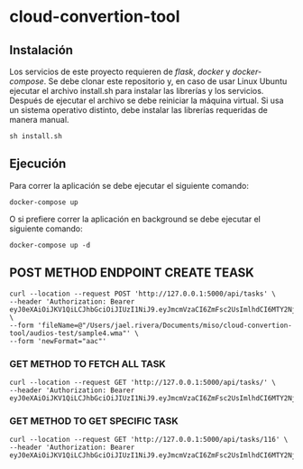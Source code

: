 # cloud-convertion-tool 

## Instalación

Los servicios de este proyecto requieren de *flask*, *docker* y *docker-compose*. Se debe clonar este repositorio y, en caso de usar Linux Ubuntu ejecutar el archivo install.sh para instalar las librerías y los servicios. Después de ejecutar el archivo se debe reiniciar la máquina virtual. Si usa un sistema operativo distinto, debe instalar las librerías requeridas de manera manual.

```
sh install.sh
```

## Ejecución

Para correr la aplicación se debe ejecutar el siguiente comando:


```
docker-compose up
```

O si prefiere correr la aplicación en background se debe ejecutar el siguiente comando:

```
docker-compose up -d
```

## POST METHOD ENDPOINT CREATE TEASK
```
curl --location --request POST 'http://127.0.0.1:5000/api/tasks' \
--header 'Authorization: Bearer eyJ0eXAiOiJKV1QiLCJhbGciOiJIUzI1NiJ9.eyJmcmVzaCI6ZmFsc2UsImlhdCI6MTY2NjM4NDY0OCwianRpIjoiYzlhMDkxMmMtZGVkYi00ZmNiLWI5MGYtMmM1MjVmZTkzOGQ4IiwidHlwZSI6ImFjY2VzcyIsInN1YiI6MTIsIm5iZiI6MTY2NjM4NDY0OCwiZXhwIjoxNjY2Mzg1NTQ4fQ.rPjBjno95bnIV07sY7pCiP5Bifm24w6d0XvYwjXszLs' \
--form 'fileName=@"/Users/jael.rivera/Documents/miso/cloud-convertion-tool/audios-test/sample4.wma"' \
--form 'newFormat="aac"'
```

### GET METHOD TO FETCH ALL TASK
```
curl --location --request GET 'http://127.0.0.1:5000/api/tasks/' \
--header 'Authorization: Bearer eyJ0eXAiOiJKV1QiLCJhbGciOiJIUzI1NiJ9.eyJmcmVzaCI6ZmFsc2UsImlhdCI6MTY2NjM4ODM5MywianRpIjoiMjg5YjZkY2MtNmQwMy00ZWM2LThiNjctMDFhZTIyOTE5N2MyIiwidHlwZSI6ImFjY2VzcyIsInN1YiI6MTIsIm5iZiI6MTY2NjM4ODM5MywiZXhwIjoxNjY2Mzg5MjkzfQ.eFFCIrr39Ym7Xr8Hz8_cC5m6IlxaVRrh277qLQJj08E'
```

### GET METHOD TO GET SPECIFIC TASK 

```
curl --location --request GET 'http://127.0.0.1:5000/api/tasks/116' \
--header 'Authorization: Bearer eyJ0eXAiOiJKV1QiLCJhbGciOiJIUzI1NiJ9.eyJmcmVzaCI6ZmFsc2UsImlhdCI6MTY2NjM4ODM5MywianRpIjoiMjg5YjZkY2MtNmQwMy00ZWM2LThiNjctMDFhZTIyOTE5N2MyIiwidHlwZSI6ImFjY2VzcyIsInN1YiI6MTIsIm5iZiI6MTY2NjM4ODM5MywiZXhwIjoxNjY2Mzg5MjkzfQ.eFFCIrr39Ym7Xr8Hz8_cC5m6IlxaVRrh277qLQJj08E'
```

